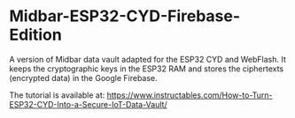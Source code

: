 # Midbar-ESP32-CYD-Firebase-Edition
A version of Midbar data vault adapted for the ESP32 CYD and WebFlash. It keeps the cryptographic keys in the ESP32 RAM and stores the ciphertexts (encrypted data) in the Google Firebase.

The tutorial is available at: https://www.instructables.com/How-to-Turn-ESP32-CYD-Into-a-Secure-IoT-Data-Vault/
